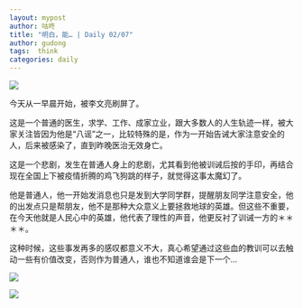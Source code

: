 ```yaml
---
layout: mypost
author: 咕咚
title: "明白，能… | Daily 02/07"
author: gudong
tags:  think
categories: daily
---
```


![](https://cdn.jsdelivr.net/gh/maoruibin/assets/pic/2020/a558bb1-6f3bacda-97-170200adde0.jpg)

今天从一早晨开始，被李文亮刷屏了。

这是一个普通的医生，求学、工作、成家立业，跟大多数人的人生轨迹一样，被大家关注皆因为他是“八谣”之一，比较特殊的是，作为一开始告诫大家注意安全的人，后来被感染了，直到昨晚医治无效身亡。

这是一个悲剧，发生在普通人身上的悲剧，尤其看到他被训诫后按的手印，再结合现在全国上下被疫情折腾的鸡飞狗跳的样子，就觉得这事太魔幻了。

他是普通人，他一开始发消息也只是发到大学同学群，提醒朋友同学注意安全，他的出发点只是帮朋友，他不是那种大众意义上要拯救地球的英雄。但这些不重要，在今天他就是人民心中的英雄，他代表了理性的声音，他更反衬了训诫一方的＊＊＊＊。

这种时候，这些事发再多的感叹都意义不大，真心希望通过这些血的教训可以去触动一些有价值改变，否则作为普通人，谁也不知道谁会是下一个…

![](https://cdn.jsdelivr.net/gh/maoruibin/assets/pic/2020/a558bb1-6f3bacda-97-1702025d050.jpg)

![](https://cdn.jsdelivr.net/gh/maoruibin/assets/pic/2020/a558bb1-6f3bacda-97-1702026be98.jpg)
